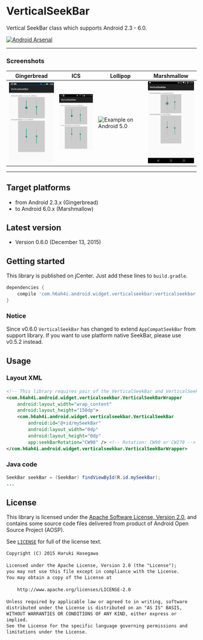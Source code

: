 VerticalSeekBar
===============

Vertical SeekBar class which supports Android 2.3 - 6.0.

[![Android Arsenal](https://img.shields.io/badge/Android%20Arsenal-VerticalSeekBar-brightgreen.svg?style=flat)](https://android-arsenal.com/details/1/1436)

---

### Screenshots
| Gingerbread |    ICS    | Lollipop   | Marshmallow |
|-------------|-----------|------------|-------------|
| <img src="./pic/gb.png?raw=true" alt="Example on Android 2.3" width="150" /> | <img src="./pic/ics.png?raw=true" alt="Example on Android 4.0" width="150" /> | <img src="./pic/lollipop.png?raw=true" alt="Example on Android 5.0" width="150" /> | <img src="./pic/marshmallow.png?raw=true" alt="Example on Android 5.0" width="150" /> |

---

Target platforms
---

- from Android 2.3.x  (Gingerbread)
- to Android 6.0.x (Marshmallow)


Latest version
---

- Version 0.6.0  (December 13, 2015)



Getting started
---

This library is published on jCenter. Just add these lines to `build.gradle`.

```groovy
dependencies {
    compile 'com.h6ah4i.android.widget.verticalseekbar:verticalseekbar:0.6.0'
}
```

### Notice
Since v0.6.0 `VerticalSeekBar` has changed to extend `AppCompatSeekBar` from support library. If you want to use platform native SeekBar, please use v0.5.2 instead.


Usage
---

### Layout XML

```xml
<!-- This library requires pair of the VerticalSeekBar and VerticalSeekBarWrapper classes -->
<com.h6ah4i.android.widget.verticalseekbar.VerticalSeekBarWrapper
    android:layout_width="wrap_content"
    android:layout_height="150dp">
    <com.h6ah4i.android.widget.verticalseekbar.VerticalSeekBar
        android:id="@+id/mySeekBar"
        android:layout_width="0dp"
        android:layout_height="0dp"
        app:seekBarRotation="CW90" /> <!-- Rotation: CW90 or CW270 -->
</com.h6ah4i.android.widget.verticalseekbar.VerticalSeekBarWrapper>
```

### Java code

```java
SeekBar seekBar = (SeekBar) findViewById(R.id.mySeekBar);
...
```

License
---

This library is licensed under the [Apache Software License, Version 2.0](http://www.apache.org/licenses/LICENSE-2.0), and contains some source code files delivered from product of Android Open Source Project (AOSP).

See [`LICENSE`](LICENSE) for full of the license text.

    Copyright (C) 2015 Haruki Hasegawa

    Licensed under the Apache License, Version 2.0 (the "License");
    you may not use this file except in compliance with the License.
    You may obtain a copy of the License at

        http://www.apache.org/licenses/LICENSE-2.0

    Unless required by applicable law or agreed to in writing, software
    distributed under the License is distributed on an "AS IS" BASIS,
    WITHOUT WARRANTIES OR CONDITIONS OF ANY KIND, either express or implied.
    See the License for the specific language governing permissions and
    limitations under the License.
